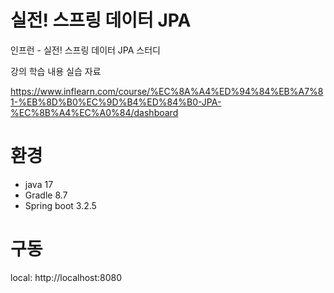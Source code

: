 # 실전! 스프링 데이터 JPA

인프런 - 실전! 스프링 데이터 JPA 스터디

강의 학습 내용 실습 자료

https://www.inflearn.com/course/%EC%8A%A4%ED%94%84%EB%A7%81-%EB%8D%B0%EC%9D%B4%ED%84%B0-JPA-%EC%8B%A4%EC%A0%84/dashboard

# 환경
- java 17
- Gradle 8.7
- Spring boot 3.2.5

# 구동
local: http://localhost:8080
